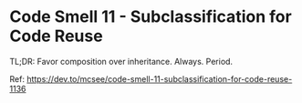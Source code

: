 # Code Smell 11 - Subclassification for Code Reuse

TL;DR: Favor composition over inheritance. Always. Period.

Ref: https://dev.to/mcsee/code-smell-11-subclassification-for-code-reuse-1136